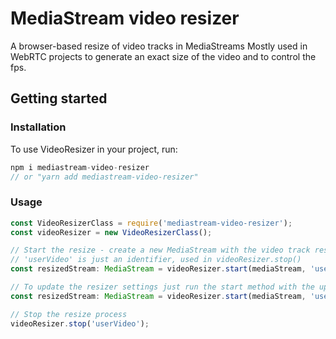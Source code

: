 # MediaStream video resizer

A browser-based resize of video tracks in MediaStreams
Mostly used in WebRTC projects to generate an exact size of the video and to control the fps.

## Getting started
### Installation
To use VideoResizer in your project, run:
```javascript
npm i mediastream-video-resizer
// or "yarn add mediastream-video-resizer"
```

### Usage
```javascript
const VideoResizerClass = require('mediastream-video-resizer');
const videoResizer = new VideoResizerClass();

// Start the resize - create a new MediaStream with the video track resized to 400x300px with 15fps
// 'userVideo' is just an identifier, used in videoResizer.stop()
const resizedStream: MediaStream = videoResizer.start(mediaStream, 'userVideo', 400, 300, 15);

// To update the resizer settings just run the start method with the updated parameters, no need to stop it
const resizedStream: MediaStream = videoResizer.start(mediaStream, 'userVideo', 800, 600, 10);

// Stop the resize process
videoResizer.stop('userVideo');
```